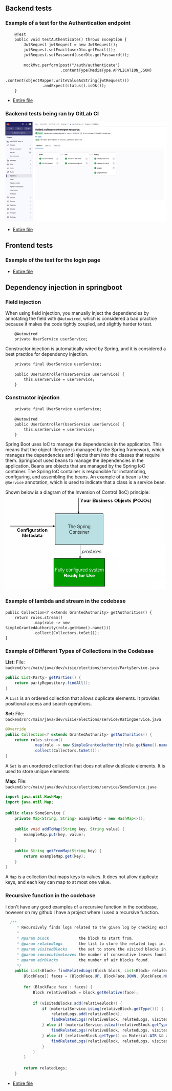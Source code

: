 ## Backend tests
### Example of a test for the Authentication endpoint
```
    @Test
    public void testAuthenticate() throws Exception {
        JwtRequest jwtRequest = new JwtRequest();
        jwtRequest.setEmail(userDto.getEmail());
        jwtRequest.setPassword(userDto.getPassword());

        mockMvc.perform(post("/auth/authenticate")
                        .contentType(MediaType.APPLICATION_JSON)
                        .content(objectMapper.writeValueAsString(jwtRequest)))
                .andExpect(status().isOk());
    }

```
- [Entire file](https://gitlab.fdmci.hva.nl/semester-3-hbo-ict/onderwijs/student-projecten/2024-2025/out-r-se-cs/semester-1/siiquujuucii98/-/blob/main/backend/src/test/java/dev/visie/elections/AuthenticationControllerTest.java?ref_type=heads)

### Backend tests being ran by GitLab CI
![Pipelines](./images/pipelines.png)
- [Entire file](https://gitlab.fdmci.hva.nl/semester-3-hbo-ict/onderwijs/student-projecten/2024-2025/out-r-se-cs/semester-1/siiquujuucii98/-/blob/main/.gitlab-ci.tests.yml?ref_type=heads)

## Frontend tests
### Example of the test for the login page 
- [Entire file](https://gitlab.fdmci.hva.nl/semester-3-hbo-ict/onderwijs/student-projecten/2024-2025/out-r-se-cs/semester-1/siiquujuucii98/-/blob/main/frontend/cypress/e2e/login.cy.ts?ref_type=heads)

## Dependency injection in springboot

### Field injection
When using field injection, you manually inject the dependencies by annotating the field with `@Autowired`, which is considered a bad practice because it makes the code tightly coupled, and slightly harder to test.
```
    @Autowired
    private UserService userService;
```

Constructor injection is automatically wired by Spring, and it is considered a best practice for dependency injection.
```
    private final UserService userService;

    public UserController(UserService userService) {
        this.userService = userService;
    }
```
### Constructor injection
```
    private final UserService userService;

    @Autowired
    public UserController(UserService userService) {
        this.userService = userService;
    }
```

Spring Boot uses IoC to manage the dependencies in the application. This means that the object lifecycle is managed by the Spring framework, which manages the dependencies and injects them into the classes that require them.
Springboot used beans to manage the dependencies in the application. Beans are objects that are managed by the Spring IoC container. The Spring IoC container is responsible for instantiating, configuring, and assembling the beans.
An example of a bean is the `@Service` annotation, which is used to indicate that a class is a service bean.

Shown below is a diagram of the Inversion of Control (IoC) principle:
![Ioc](./images/ioc.png)
### Example of lambda and stream in the codebase
```@Override
public Collection<? extends GrantedAuthority> getAuthorities() {
    return roles.stream()
            .map(role -> new SimpleGrantedAuthority(role.getName().name()))
            .collect(Collectors.toSet());
}
```

### Example of Different Types of Collections in the Codebase

**List:**
File: `backend/src/main/java/dev/visie/elections/service/PartyService.java`
```java
public List<Party> getParties() {
    return partyRepository.findAll();
}
```
A `List` is an ordered collection that allows duplicate elements. It provides positional access and search operations.

**Set:**
File: `backend/src/main/java/dev/visie/elections/service/RatingService.java`
```java
@Override
public Collection<? extends GrantedAuthority> getAuthorities() {
    return roles.stream()
            .map(role -> new SimpleGrantedAuthority(role.getName().name()))
            .collect(Collectors.toSet());
}
```
A `Set` is an unordered collection that does not allow duplicate elements. It is used to store unique elements.

**Map:**
File: `backend/src/main/java/dev/visie/elections/service/SomeService.java`
```java
import java.util.HashMap;
import java.util.Map;

public class SomeService {
    private Map<String, String> exampleMap = new HashMap<>();

    public void addToMap(String key, String value) {
        exampleMap.put(key, value);
    }

    public String getFromMap(String key) {
        return exampleMap.get(key);
    }
}
```
A `Map` is a collection that maps keys to values. It does not allow duplicate keys, and each key can map to at most one value.

### Recursive function in the codebase
I don't have any good examples of a recursive function in the codebase, however on my github I have a project where I used a recursive function.

```java
  /**
     * Recursively finds logs related to the given log by checking each side and recursively moving down the blocks.
     *
     * @param block             the block to start from.
     * @param relatedLogs       the list to store the related logs in.
     * @param visitedBlocks     the set to store the visited blocks in.
     * @param consecutiveLeaves the number of consecutive leaves found.
     * @param airBlocks         the number of air blocks found.
     */
    public List<Block> findRelatedLogs(Block block, List<Block> relatedLogs, Set<Block> visitedBlocks, int consecutiveLeaves, int airBlocks) {
        BlockFace[] faces = {BlockFace.UP, BlockFace.DOWN, BlockFace.NORTH, BlockFace.EAST, BlockFace.SOUTH, BlockFace.WEST};

        for (BlockFace face : faces) {
            Block relativeBlock = block.getRelative(face);

            if (visitedBlocks.add(relativeBlock)) {
                if (materialService.isLog(relativeBlock.getType())) {
                    relatedLogs.add(relativeBlock);
                    findRelatedLogs(relativeBlock, relatedLogs, visitedBlocks, 0, 0);
                } else if (materialService.isLeaf(relativeBlock.getType()) && consecutiveLeaves < settings.getDetection().getLeafRange()) {
                    findRelatedLogs(relativeBlock, relatedLogs, visitedBlocks, consecutiveLeaves + 1, airBlocks);
                } else if (relativeBlock.getType() == Material.AIR && airBlocks <= settings.getDetection().getAirRange()) {
                    findRelatedLogs(relativeBlock, relatedLogs, visitedBlocks, consecutiveLeaves, airBlocks + 1);
                }
            }
        }

        return relatedLogs;
    }
```
- [Entire file](https://github.com/Aaron2404/LazyLumberjack/blob/main/src/main/java/dev/boostio/lazylumberjack/services/BlockService.java)


